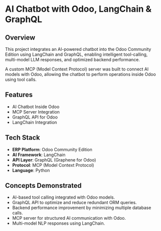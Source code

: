 # AI Chatbot with Odoo, LangChain & GraphQL

## Overview
This project integrates an AI-powered chatbot into the Odoo Community Edition using LangChain and GraphQL, enabling intelligent tool-calling, multi-model LLM responses, and optimized backend performance.

A custom MCP (Model Context Protocol) server was built to connect AI models with Odoo, allowing the chatbot to perform operations inside Odoo using tool calls.

## Features
- AI Chatbot Inside Odoo
- MCP Server Integration
- GraphQL API for Odoo
- LangChain Integration

## Tech Stack
- **ERP Platform**: Odoo Community Edition
- **AI Framework**: LangChain
- **API Layer**: GraphQL (Graphene for Odoo)
- **Protocol**: MCP (Model Context Protocol)
- **Language**: Python

## Concepts Demonstrated
- AI-based tool calling integrated with Odoo models.
- GraphQL API to optimize and reduce redundant ORM queries.
- Backend performance improvement by minimizing multiple database calls.
- MCP server for structured AI communication with Odoo.
- Multi-model NLP responses using LangChain.
